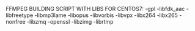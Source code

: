  
FFMPEG BUILDING SCRIPT WITH LIBS FOR CENTOS7:
  -gpl 
  -libfdk_aac 
  -libfreetype 
  -libmp3lame 
  -libopus 
  -libvorbis 
  -libvpx 
  -libx264 
  -libx265 
  -nonfree 
  -libzmq 
  -openssl 
  -libzimg
  -librtmp